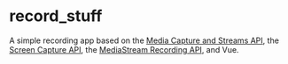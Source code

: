 # record_stuff

A simple recording app based on the [Media Capture and Streams API](https://developer.mozilla.org/en-US/docs/Web/API/Media_Streams_API), the [Screen Capture API](https://developer.mozilla.org/en-US/docs/Web/API/Screen_Capture_API), the [MediaStream Recording API](https://developer.mozilla.org/en-US/docs/Web/API/MediaStream_Recording_API), and Vue.